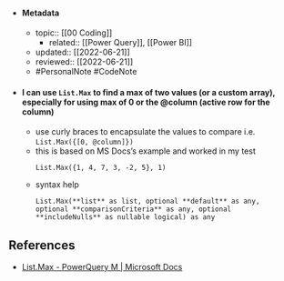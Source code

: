 - #### Metadata
	- topic:: [[00 Coding]]
		- related:: [[Power Query]], [[Power BI]]
	- updated:: [[2022-06-21]]
	- reviewed:: [[2022-06-21]]
	- #PersonalNote #CodeNote 
- #### I can use `List.Max` to find a max of two values (or a custom array), especially for using max of 0 or the @column (active row for the column)
	- use curly braces to encapsulate the values to compare i.e. `List.Max({[0, @column]})`
	- this is based on MS Docs’s example and worked in my test
		```powerquery
		List.Max({1, 4, 7, 3, -2, 5}, 1)
		```
	- syntax help
		```powerquery
		List.Max(**list** as list, optional **default** as any, optional **comparisonCriteria** as any, optional **includeNulls** as nullable logical) as any
		```

## References
- [List.Max - PowerQuery M | Microsoft Docs](https://docs.microsoft.com/en-us/powerquery-m/list-max)